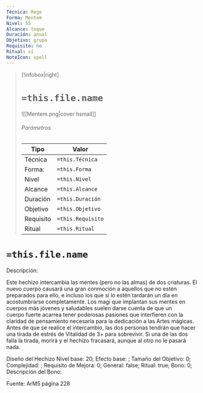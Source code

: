 ```yaml
---
Técnica: Rego
Forma: Mentem
Nivel: 55
Alcance: toque 
Duración: anual  
Objetivo: grupo
Requisito: no
Ritual: sí
NoteIcon: spell
---
```


> [!infobox|right]
> # `=this.file.name`
> ![[Mentem.png|cover hsmall]]
> ###### Parámetros
> Tipo |  Valor |
> ---|---|
> Técnica  | `=this.Técnica`  |
> Forma: | `=this.Forma`  |
> Nivel | `=this.Nivel`  |
> Alcance | `=this.Alcance` |
> Duración | `=this.Duración` |
> Objetivo | `=this.Objetivo` |
> Requisito | `=this.Requisito` |
> Ritual | `=this.Ritual` |

# `=this.file.name`
Descripción: <p>Este hechizo intercambia las mentes (pero no las almas) de dos criaturas. El nuevo cuerpo causará una gran conmoción a aquellos que no estén preparados para ello, e incluso los que sí lo estén tardarán un día en acostumbrarse completamente. Los magi que implantan sus mentes en cuerpos más jóvenes y saludables suelen darse cuenta de que un cuerpo fuerte acarrea tener poderosas pasiones que interfieren con la claridad de pensamiento necesaria para la dedicación a las Artes mágicas. Antes de que se realice el intercambio, las dos personas tendrán que hacer una tirada de estrés de Vitalidad de 3+ para sobrevivir. Si una de las dos falla la tirada, morirá y el hechizo fracasará, aunque al otro no le pasará nada.</p>

Diseño del Hechizo
Nivel base: 20; Efecto base: ;  Tamaño del Objetivo: 0; Complejidad: ; Requisito de Mejora: 0; General: false; Ritual: true; Bono: 0; Descripción del Bono: 

Fuente: ArM5 página 228